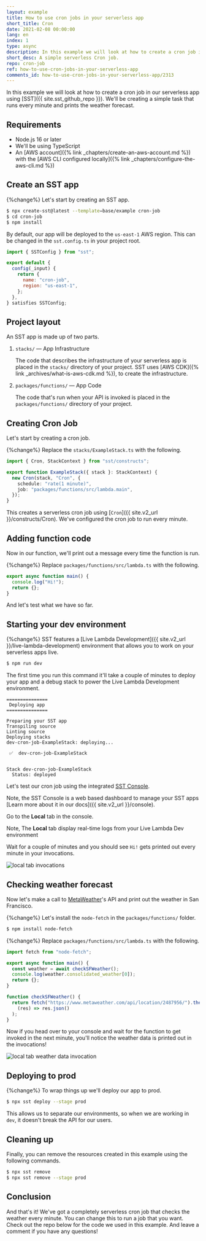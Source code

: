 ```yaml
---
layout: example
title: How to use cron jobs in your serverless app
short_title: Cron
date: 2021-02-08 00:00:00
lang: en
index: 1
type: async
description: In this example we will look at how to create a cron job in your serverless app on AWS using SST. We'll be using the Cron to create a simple weather tracking app that checks the weather forecast every minute.
short_desc: A simple serverless Cron job.
repo: cron-job
ref: how-to-use-cron-jobs-in-your-serverless-app
comments_id: how-to-use-cron-jobs-in-your-serverless-app/2313
---
```


In this example we will look at how to create a cron job in our serverless app using [SST]({{ site.sst_github_repo }}). We'll be creating a simple task that runs every minute and prints the weather forecast.

## Requirements

- Node.js 16 or later
- We'll be using TypeScript
- An [AWS account]({% link _chapters/create-an-aws-account.md %}) with the [AWS CLI configured locally]({% link _chapters/configure-the-aws-cli.md %})

## Create an SST app

{%change%} Let's start by creating an SST app.

```bash
$ npx create-sst@latest --template=base/example cron-job
$ cd cron-job
$ npm install
```

By default, our app will be deployed to the `us-east-1` AWS region. This can be changed in the `sst.config.ts` in your project root.

```js
import { SSTConfig } from "sst";

export default {
  config(_input) {
    return {
      name: "cron-job",
      region: "us-east-1",
    };
  },
} satisfies SSTConfig;
```

## Project layout

An SST app is made up of two parts.

1. `stacks/` — App Infrastructure

   The code that describes the infrastructure of your serverless app is placed in the `stacks/` directory of your project. SST uses [AWS CDK]({% link _archives/what-is-aws-cdk.md %}), to create the infrastructure.

2. `packages/functions/` — App Code

   The code that's run when your API is invoked is placed in the `packages/functions/` directory of your project.

## Creating Cron Job

Let's start by creating a cron job.

{%change%} Replace the `stacks/ExampleStack.ts` with the following.

```typescript
import { Cron, StackContext } from "sst/constructs";

export function ExampleStack({ stack }: StackContext) {
  new Cron(stack, "Cron", {
    schedule: "rate(1 minute)",
    job: "packages/functions/src/lambda.main",
  });
}
```

This creates a serverless cron job using [`Cron`]({{ site.v2_url }}/constructs/Cron). We've configured the cron job to run every minute.

## Adding function code

Now in our function, we'll print out a message every time the function is run.

{%change%} Replace `packages/functions/src/lambda.ts` with the following.

```typescript
export async function main() {
  console.log("Hi!");
  return {};
}
```

And let's test what we have so far.

## Starting your dev environment

{%change%} SST features a [Live Lambda Development]({{ site.v2_url }}/live-lambda-development) environment that allows you to work on your serverless apps live.

```bash
$ npm run dev
```

The first time you run this command it'll take a couple of minutes to deploy your app and a debug stack to power the Live Lambda Development environment.

```
===============
 Deploying app
===============

Preparing your SST app
Transpiling source
Linting source
Deploying stacks
dev-cron-job-ExampleStack: deploying...

 ✅  dev-cron-job-ExampleStack


Stack dev-cron-job-ExampleStack
  Status: deployed
```

Let's test our cron job using the integrated [SST Console](https://console.sst.dev).

Note, the SST Console is a web based dashboard to manage your SST apps [Learn more about it in our docs]({{ site.v2_url }}/console).

Go to the **Local** tab in the console.

Note, The **Local** tab display real-time logs from your Live Lambda Dev environment

Wait for a couple of minutes and you should see `Hi!` gets printed out every minute in your invocations.

![local tab invocations](/assets/examples/cron-job/local-tab-invocations.png)

## Checking weather forecast

Now let's make a call to [MetaWeather](https://www.metaweather.com)'s API and print out the weather in San Francisco.

{%change%} Let's install the `node-fetch` in the `packages/functions/` folder.

```bash
$ npm install node-fetch
```

{%change%} Replace `packages/functions/src/lambda.ts` with the following.

```typescript
import fetch from "node-fetch";

export async function main() {
  const weather = await checkSFWeather();
  console.log(weather.consolidated_weather[0]);
  return {};
}

function checkSFWeather() {
  return fetch("https://www.metaweather.com/api/location/2487956/").then(
    (res) => res.json()
  );
}
```

Now if you head over to your console and wait for the function to get invoked in the next minute, you'll notice the weather data is printed out in the invocations!

![local tab weather data invocation](/assets/examples/cron-job/local-tab-weather-data-invocation.png)

## Deploying to prod

{%change%} To wrap things up we'll deploy our app to prod.

```bash
$ npx sst deploy --stage prod
```

This allows us to separate our environments, so when we are working in `dev`, it doesn't break the API for our users.

## Cleaning up

Finally, you can remove the resources created in this example using the following commands.

```bash
$ npx sst remove
$ npx sst remove --stage prod
```

## Conclusion

And that's it! We've got a completely serverless cron job that checks the weather every minute. You can change this to run a job that you want. Check out the repo below for the code we used in this example. And leave a comment if you have any questions!
